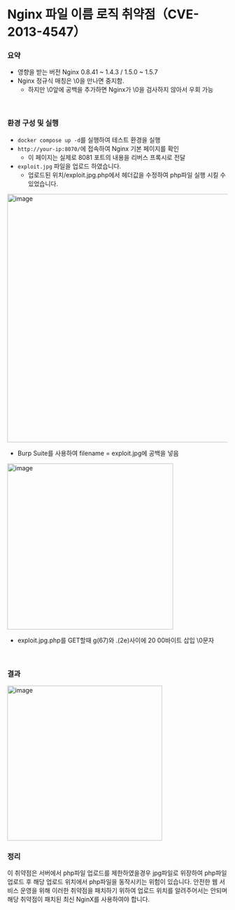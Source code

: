 # Nginx 파일 이름 로직 취약점（CVE-2013-4547）



### 요약

-   영향을 받는 버전 Nginx 0.8.41 ~ 1.4.3 / 1.5.0 ~ 1.5.7
-   Nginx 정규식 매칭은 \0을 만나면 중지함.
    -   하지만 \0앞에 공백을 추가하면 Nginx가 \0을 검사하지 않아서 우회 가능    

<br/>

### 환경 구성 및 실행

-   `docker compose up -d`를 실행하여 테스트 환경을 실행
-   `http://your-ip:8070/`에 접속하여 Nginx 기본 페이지를 확인
    -   이 페이지는 실제로 8081 포트의 내용을 리버스 프록시로 전달
-   `exploit.jpg` 파일을 업로드 하였습니다. 
    -   업로드된 위치/exploit.jpg.php에서 헤더값을 수정하여 php파일 실행 시킬 수 있었습니다.
 

<img width="567" alt="image" src="https://github.com/NaraDoSeong/kr-vulhub/assets/64023668/93a44445-65f0-460f-9527-c3e99f35fa97">

- Burp Suite를 사용하여 filename = exploit.jpg에 공백을 넣음

<img width="379" alt="image" src="https://github.com/NaraDoSeong/kr-vulhub/assets/64023668/7b5a7aa0-3084-43ce-830d-dffea2b996c2">

- exploit.jpg.php를 GET할때 g(67)와 .(2e)사이에 20 00바이트 삽입 \0문자 
<br/>

### 결과
<img width="354" alt="image" src="https://github.com/NaraDoSeong/kr-vulhub/assets/64023668/3f0ddf8b-364b-4ba4-bd74-ca5629c78b75">

<br/>


### 정리

  이 취약점은 서버에서 php파일 업로드를 제한하였을경우 jpg파일로 위장하여 php파일 업로드 후 해당 업로드 위치에서 php파일을 동작시키는 위험이 있습니다. 
  안전한 웹 서비스 운영을 위해 이러한 취약점을 패치하기 위하여 업로드 위치를 알려주어서는 안되며 해당 취약점이 패치된 최신 NginX를 사용하여야 합니다.
